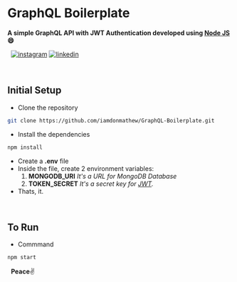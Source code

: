 # GraphQL Boilerplate
**A simple GraphQL API with JWT Authentication developed using [Node JS](https://nodejs.org/en/):smile:**

&nbsp;
[![instagram](http://img.shields.io/website?label=iamdonmathew&color=green&?&logo=instagram&down_message=follow&up_message=follow&logoColor=white&style=for-the-badge&url=https://www.instagram.com/iamdonmathew)](https://www.instagram.com/iamdonmathew/)
[![linkedin](http://img.shields.io/website?label=iamdonmathew&color=green&?&logo=linkedin&down_message=follow&up_message=follow&logoColor=white&style=for-the-badge&url=https://www.linkedin.com/in/iamdonmathew/)](https://www.linkedin.com/in/iamdonmathew/)

&nbsp;
## Initial Setup

* Clone the repository
```bash
git clone https://github.com/iamdonmathew/GraphQL-Boilerplate.git
```
* Install the dependencies
```bash
npm install
```
* Create a **.env** file
* Inside the file, create 2 environment variables:
    1. **MONGODB_URI**     _It's a URL for MongoDB Database_
    2. **TOKEN_SECRET**     _It's a secret key for [JWT](https://jwt.io/)._
* Thats, it.

&nbsp; 
## To Run

* Commmand
```bash
npm start
```

&nbsp;
**Peace**:v:
